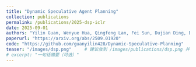 ```yaml
---
title: "Dynamic Speculative Agent Planning"
collection: publications
permalink: /publications/2025-dsp-iclr
date: 2025-09-01
authors: "Yilin Guan, Wenyue Hua, Qingfeng Lan, Fei Sun, Dujian Ding, Devang Acharya, Chi Wang, William Yang Wang"
paperurl: "https://arxiv.org/abs/2509.01920"
code: "https://github.com/guanyilin428/Dynamic-Speculative-Planning"
teaser: "/images/dsp.png"     # 建议放到 /images/publications/dsp.png 并改成对应路径
# excerpt: "一句话摘要（可选）"
---
```


